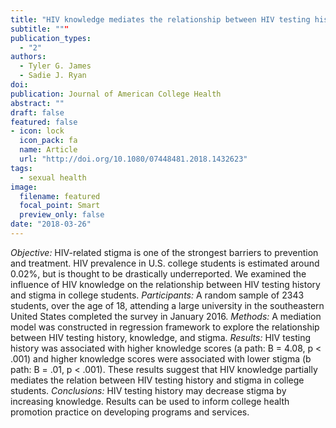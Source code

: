 ```yaml
---
title: "HIV knowledge mediates the relationship between HIV testing history and stigma in college students"
subtitle: """
publication_types:
  - "2"
authors:
  - Tyler G. James
  - Sadie J. Ryan
doi: 
publication: Journal of American College Health
abstract: ""
draft: false
featured: false
- icon: lock
  icon_pack: fa
  name: Article
  url: "http://doi.org/10.1080/07448481.2018.1432623"
tags:
  - sexual health
image:
  filename: featured
  focal_point: Smart
  preview_only: false
date: "2018-03-26"
---
```


*Objective:* HIV-related stigma is one of the strongest barriers to prevention and treatment. HIV prevalence in U.S. college students is estimated around 0.02%, but is thought to be drastically underreported. We examined the influence of HIV knowledge on the relationship between HIV testing history and stigma in college students. *Participants:* A random sample of 2343 students, over the age of 18, attending a large university in the southeastern United States completed the survey in January 2016. *Methods:* A mediation model was constructed in regression framework to explore the relationship between HIV testing history, knowledge, and stigma. *Results:* HIV testing history was associated with higher knowledge scores (a path: B = 4.08, p < .001) and higher knowledge scores were associated with lower stigma (b path: B = .01, p < .001). These results suggest that HIV knowledge partially mediates the relation between HIV testing history and stigma in college students. *Conclusions:* HIV testing history may decrease stigma by increasing knowledge. Results can be used to inform college health promotion practice on developing programs and services.

<script type="text/javascript" src="https://d1bxh8uas1mnw7.cloudfront.net/assets/embed.js"></script><div class='altmetric-embed' data-badge-type='donut' data-condensed='true' data-badge-details='right' data-doi="10.1080/07448481.2018.1432623"></div>